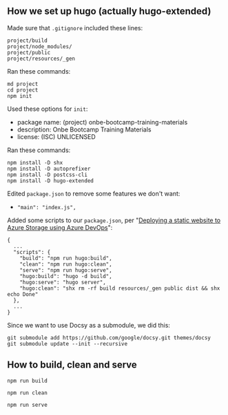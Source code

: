 ## How we set up hugo (actually hugo-extended)

Made sure that `.gitignore` included these lines:

~~~
project/build
project/node_modules/
project/public
project/resources/_gen
~~~

Ran these commands:

~~~
md project
cd project
npm init
~~~

Used these options for `init`:
 - package name: (project) onbe-bootcamp-training-materials
 - description: Onbe Bootcamp Training Materials
 - license: (ISC) UNLICENSED

Ran these commands:

~~~
npm install -D shx
npm install -D autoprefixer
npm install -D postcss-cli
npm install -D hugo-extended
~~~

Edited `package.json` to remove some features we don't want:
  - `"main": "index.js",`

Added some scripts to our `package.json`,
per "[Deploying a static website to Azure Storage using Azure DevOps](https://www.blogtrack.io/blog/powerful-blog-setup-with-hugo-and-npm/#polishing-the-project)":

    {
      ...
      "scripts": {
        "build": "npm run hugo:build",
        "clean": "npm run hugo:clean",
        "serve": "npm run hugo:serve",
        "hugo:build": "hugo -d build",
        "hugo:serve": "hugo server",
        "hugo:clean": "shx rm -rf build resources/_gen public dist && shx echo Done"
      },
      ... 
    }

Since we want to use Docsy as a submodule, we did this:

~~~
git submodule add https://github.com/google/docsy.git themes/docsy
git submodule update --init --recursive
~~~

## How to build, clean and serve

    npm run build

    npm run clean

    npm run serve
